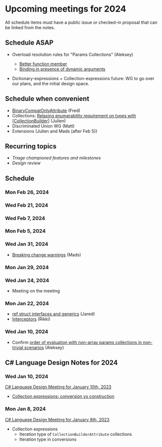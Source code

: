 # Upcoming meetings for 2024

All schedule items must have a public issue or checked-in proposal that can be linked from the notes.

## Schedule ASAP

- Overload resolution rules for "Params Collections" (Aleksey)
  - [Better function member](https://github.com/dotnet/csharplang/blob/main/proposals/params-collections.md#better-function-member)
  - [Binding in presence of dynamic arguments](https://github.com/dotnet/csharplang/blob/main/proposals/params-collections.md#dynamic-vs-static-binding)

- Dictionary-expressions + Collection-expressions future: WG to go over our plans, and the initial design space.

## Schedule when convenient

- [BinaryCompatOnlyAttribute](https://github.com/dotnet/csharplang/pull/7707) (Fred)
- Collections: [Relaxing enumerability requirement on types with \[CollectionBuilder\]](https://github.com/dotnet/csharplang/issues/7744) (Julien)
- Discriminated Union WG (Matt)
- Extensions (Julien and Mads (after Feb 5))

## Recurring topics

- *Triage championed features and milestones*
- *Design review*

## Schedule

### Mon Feb 26, 2024

### Wed Feb 21, 2024

### Wed Feb 7, 2024

### Mon Feb 5, 2024

### Wed Jan 31, 2024

- [Breaking change warnings](https://github.com/dotnet/csharplang/issues/7189) (Mads)

### Mon Jan 29, 2024

### Wed Jan 24, 2024

- Meeting on the meeting

### Mon Jan 22, 2024

- [ref struct interfaces and generics](https://github.com/dotnet/csharplang/blob/main/proposals/ref-struct-interfaces.md) (Jared)
- [Interceptors](https://github.com/dotnet/csharplang/issues/7009) (Rikki)

### Wed Jan 10, 2024

- Confirm [order of evaluation with non-array params collections in non-trivial scenarios](https://github.com/dotnet/csharplang/blob/main/proposals/params-collections.md#order-of-evaluation-with-non-array-collections-in-non-trivial-scenarios) (Aleksey)

## C# Language Design Notes for 2024

### Wed Jan 10, 2024

[C# Language Design Meeting for January 10th, 2023](https://github.com/dotnet/csharplang/blob/main/meetings/2024/LDM-2024-01-10.md)

- [Collection expressions: conversion vs construction](#collection-expressions-conversion-vs-construction)

### Mon Jan 8, 2024

[C# Language Design Meeting for January 8th, 2023](https://github.com/dotnet/csharplang/blob/main/meetings/2024/LDM-2024-01-08.md)

- Collection expressions
    - Iteration type of `CollectionBuilderAttribute` collections
    - Iteration type in conversions
